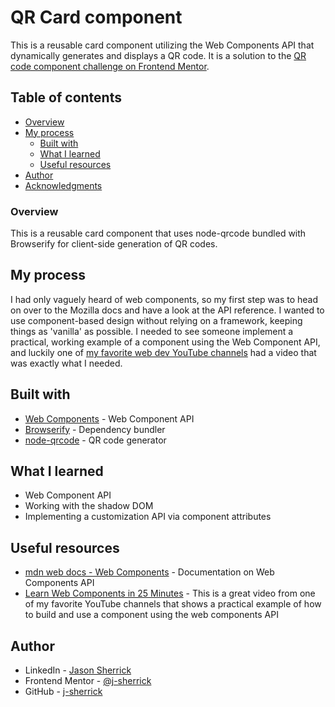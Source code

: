 # QR Card component

This is a reusable card component utilizing the Web Components API that dynamically generates and displays a QR code. It is a solution to the [QR code component challenge on Frontend Mentor](https://www.frontendmentor.io/challenges/qr-code-component-iux_sIO_H).

## Table of contents

- [Overview](#overview)
- [My process](#my-process)
  - [Built with](#built-with)
  - [What I learned](#what-i-learned)
  - [Useful resources](#useful-resources)
- [Author](#author)
- [Acknowledgments](#acknowledgments)

### Overview

This is a reusable card component that uses node-qrcode bundled with Browserify for client-side generation of QR codes.

## My process

I had only vaguely heard of web components, so my first step was to head on over to the Mozilla docs and have a look at the API reference. I wanted to use component-based design without relying on a framework, keeping things as 'vanilla' as possible. I needed to see someone implement a practical, working example of a component using the Web Component API, and luckily one of [my favorite web dev YouTube channels](https://www.youtube.com/@WebDevSimplified) had a video that was exactly what I needed.

## Built with

- [Web Components](https://developer.mozilla.org/en-US/docs/Web/API/Web_components) - Web Component API
- [Browserify](https://browserify.org/) - Dependency bundler
- [node-qrcode](https://www.npmjs.com/package/qrcode/) - QR code generator

## What I learned
- Web Component API
- Working with the shadow DOM
- Implementing a customization API via component attributes

## Useful resources

- [mdn web docs - Web Components](https://developer.mozilla.org/en-US/docs/Web/API/Web_components) - Documentation on Web Components API
- [Learn Web Components in 25 Minutes](https://www.youtube.com/watch?v=2I7uX8m0Ta0) - This is a great video from one of my favorite YouTube channels that shows a practical example of how to build and use a component using the web components API

## Author

- LinkedIn - [Jason Sherrick](https://www.linkedin.com/in/jsherrick/)
- Frontend Mentor - [@j-sherrick](https://www.frontendmentor.io/profile/j-sherrick)
- GitHub - [j-sherrick](https://github.com/j-sherrick)